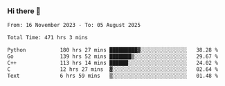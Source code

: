 ### Hi there 👋

<!--
**floyiac/floyiac** is a ✨ _special_ ✨ repository because its `README.md` (this file) appears on your GitHub profile.

Here are some ideas to get you started:

- 🔭 I’m currently working on ...
- 🌱 I’m currently learning ...
- 👯 I’m looking to collaborate on ...
- 🤔 I’m looking for help with ...
- 💬 Ask me about ...
- 📫 How to reach me: ...
- 😄 Pronouns: ...
- ⚡ Fun fact: ...
-->

<!--START_SECTION:waka-->

```txt
From: 16 November 2023 - To: 05 August 2025

Total Time: 471 hrs 3 mins

Python           180 hrs 27 mins █████████▓░░░░░░░░░░░░░░░   38.28 %
Go               139 hrs 52 mins ███████▒░░░░░░░░░░░░░░░░░   29.67 %
C++              113 hrs 14 mins ██████░░░░░░░░░░░░░░░░░░░   24.02 %
C                12 hrs 27 mins  ▓░░░░░░░░░░░░░░░░░░░░░░░░   02.64 %
Text             6 hrs 59 mins   ▒░░░░░░░░░░░░░░░░░░░░░░░░   01.48 %
```

<!--END_SECTION:waka-->
